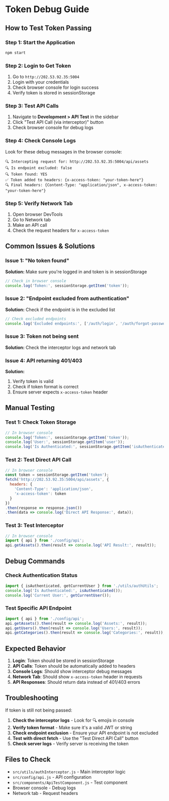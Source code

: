# Token Debug Guide

## How to Test Token Passing

### Step 1: Start the Application
```bash
npm start
```

### Step 2: Login to Get Token
1. Go to `http://202.53.92.35:5004`
2. Login with your credentials
3. Check browser console for login success
4. Verify token is stored in sessionStorage

### Step 3: Test API Calls
1. Navigate to **Development > API Test** in the sidebar
2. Click "Test API Call (via interceptor)" button
3. Check browser console for debug logs

### Step 4: Check Console Logs
Look for these debug messages in the browser console:

```
🔍 Intercepting request for: http://202.53.92.35:5004/api/assets
🔍 Is endpoint excluded: false
🔍 Token found: YES
✅ Token added to headers: {x-access-token: "your-token-here"}
🔍 Final headers: {Content-Type: "application/json", x-access-token: "your-token-here"}
```

### Step 5: Verify Network Tab
1. Open browser DevTools
2. Go to Network tab
3. Make an API call
4. Check the request headers for `x-access-token`

## Common Issues & Solutions

### Issue 1: "No token found"
**Solution:** Make sure you're logged in and token is in sessionStorage
```javascript
// Check in browser console
console.log('Token:', sessionStorage.getItem('token'));
```

### Issue 2: "Endpoint excluded from authentication"
**Solution:** Check if the endpoint is in the excluded list
```javascript
// Check excluded endpoints
console.log('Excluded endpoints:', ['/auth/login', '/auth/forgot-password', '/auth/register']);
```

### Issue 3: Token not being sent
**Solution:** Check the interceptor logs and network tab

### Issue 4: API returning 401/403
**Solution:** 
1. Verify token is valid
2. Check if token format is correct
3. Ensure server expects `x-access-token` header

## Manual Testing

### Test 1: Check Token Storage
```javascript
// In browser console
console.log('Token:', sessionStorage.getItem('token'));
console.log('User:', sessionStorage.getItem('user'));
console.log('Is Authenticated:', sessionStorage.getItem('isAuthenticated'));
```

### Test 2: Test Direct API Call
```javascript
// In browser console
const token = sessionStorage.getItem('token');
fetch('http://202.53.92.35:5004/api/assets', {
  headers: {
    'Content-Type': 'application/json',
    'x-access-token': token
  }
})
.then(response => response.json())
.then(data => console.log('Direct API Response:', data));
```

### Test 3: Test Interceptor
```javascript
// In browser console
import { api } from './config/api';
api.getAssets().then(result => console.log('API Result:', result));
```

## Debug Commands

### Check Authentication Status
```javascript
import { isAuthenticated, getCurrentUser } from './utils/authUtils';
console.log('Is Authenticated:', isAuthenticated());
console.log('Current User:', getCurrentUser());
```

### Test Specific API Endpoint
```javascript
import { api } from './config/api';
api.getAssets().then(result => console.log('Assets:', result));
api.getUsers().then(result => console.log('Users:', result));
api.getCategories().then(result => console.log('Categories:', result));
```

## Expected Behavior

1. **Login**: Token should be stored in sessionStorage
2. **API Calls**: Token should be automatically added to headers
3. **Console Logs**: Should show interceptor debug messages
4. **Network Tab**: Should show `x-access-token` header in requests
5. **API Responses**: Should return data instead of 401/403 errors

## Troubleshooting

If token is still not being passed:

1. **Check the interceptor logs** - Look for 🔍 emojis in console
2. **Verify token format** - Make sure it's a valid JWT or string
3. **Check endpoint exclusion** - Ensure your API endpoint is not excluded
4. **Test with direct fetch** - Use the "Test Direct API Call" button
5. **Check server logs** - Verify server is receiving the token

## Files to Check

- `src/utils/authInterceptor.js` - Main interceptor logic
- `src/config/api.js` - API configuration
- `src/components/ApiTestComponent.js` - Test component
- Browser console - Debug logs
- Network tab - Request headers
